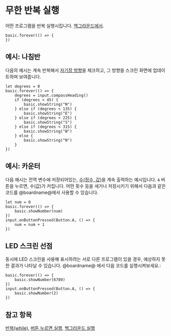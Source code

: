 # 무한 반복 실행

어떤 프로그램을 반복 실행시킵니다. [백그라운드에서](/reference/control/in-background).

```sig
basic.forever(() => {
})
```

## 예시: 나침반

다음의 예시는 계속 반복해서 [자기장 방향](/reference/input/compass-heading)을 체크하고, 그 방향을 스크린 화면에 업데이트하며 보여줍니다.

```blocks
let degrees = 0
basic.forever(() => {
    degrees = input.compassHeading()
    if (degrees < 45) {
        basic.showString("N")
    } else if (degrees < 135) {
        basic.showString("E")
    } else if (degrees < 225) {
        basic.showString("S")
    } else if (degrees < 315) {
        basic.showString("W")
    } else {
        basic.showString("N")
    }
})
```

## 예시: 카운터

다음 예시는 전역 변수에 저장되어있는, [수(정수, 값)](/types/number)을 계속 출력하는 예시입니다. `A` 버튼을 누르면, 수(값)가 커집니다. 어떤 횟수 등을 세거나 저장시키기 위해서 다음과 같은 코드를 @boardname@에서 사용할 수 있습니다.

```blocks
let num = 0
basic.forever(() => {
    basic.showNumber(num)
})
input.onButtonPressed(Button.A, () => {
    num = num + 1
})
```

## LED 스크린 선점

동시에 LED 스크린을 사용해 표시하려는 서로 다른 프로그램이 있을 경우, 예상하지 못한 결과가 나타날 수 있습니다. @boardname@ 에서 다음 코드를 실행시켜보세요.:

```blocks
basic.forever(() => {
    basic.showNumber(6789)
})
input.onButtonPressed(Button.A, () => {
    basic.showNumber(2)
})
```

## 참고 항목

[반복(while)](/blocks/loops/while), [버튼 누르면 실행](/reference/input/on-button-pressed), [백그라운드 실행](/reference/control/in-background)